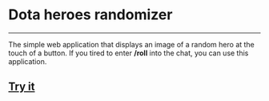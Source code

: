 # Dota heroes randomizer

---

The simple web application that displays an image of a random hero at the touch of a button. If you tired to enter **/roll** into the chat, you can use this application.

## [Try it]([https://cssgradient.io/](https://hero.codingsystem.ru/))
